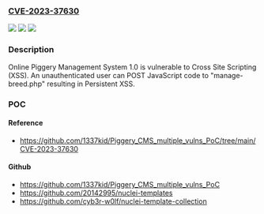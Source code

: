### [CVE-2023-37630](https://cve.mitre.org/cgi-bin/cvename.cgi?name=CVE-2023-37630)
![](https://img.shields.io/static/v1?label=Product&message=n%2Fa&color=blue)
![](https://img.shields.io/static/v1?label=Version&message=n%2Fa&color=blue)
![](https://img.shields.io/static/v1?label=Vulnerability&message=n%2Fa&color=brighgreen)

### Description

Online Piggery Management System 1.0 is vulnerable to Cross Site Scripting (XSS). An unauthenticated user can POST JavaScript code to "manage-breed.php" resulting in Persistent XSS.

### POC

#### Reference
- https://github.com/1337kid/Piggery_CMS_multiple_vulns_PoC/tree/main/CVE-2023-37630

#### Github
- https://github.com/1337kid/Piggery_CMS_multiple_vulns_PoC
- https://github.com/20142995/nuclei-templates
- https://github.com/cyb3r-w0lf/nuclei-template-collection

